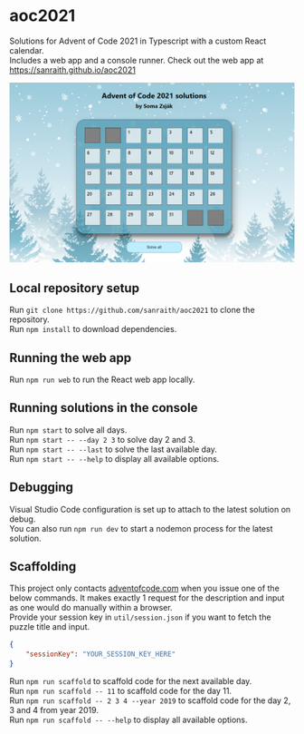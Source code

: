 # aoc2021

Solutions for Advent of Code 2021 in Typescript with a custom React calendar.  
Includes a web app and a console runner. Check out the web app at <https://sanraith.github.io/aoc2021>

![Screenshot](notes/screenshot.png)

## Local repository setup

Run `git clone https://github.com/sanraith/aoc2021` to clone the repository.  
Run `npm install` to download dependencies.

## Running the web app

Run `npm run web` to run the React web app locally.

## Running solutions in the console

Run `npm start` to solve all days.  
Run `npm start -- --day 2 3` to solve day 2 and 3.  
Run `npm start -- --last` to solve the last available day.  
Run `npm start -- --help` to display all available options.

## Debugging

Visual Studio Code configuration is set up to attach to the latest solution on debug.  
You can also run `npm run dev` to start a nodemon process for the latest solution.

## Scaffolding

This project only contacts [adventofcode.com](https://adventofcode.com) when you
issue one of the below commands. It makes exactly 1 request for the description and input
as one would do manually within a browser.  
Provide your session key in `util/session.json` if you want to fetch the puzzle title and input.

```json
{
    "sessionKey": "YOUR_SESSION_KEY_HERE"
}
```

Run `npm run scaffold` to scaffold code for the next available day.  
Run `npm run scaffold -- 11` to scaffold code for the day 11.  
Run `npm run scaffold -- 2 3 4 --year 2019` to scaffold code for the day 2, 3 and 4 from year 2019.  
Run `npm run scaffold -- --help` to display all available options.
